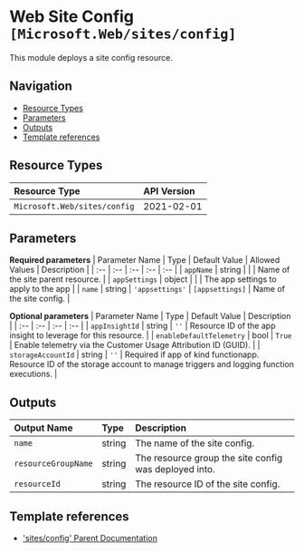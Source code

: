 # Web Site Config `[Microsoft.Web/sites/config]`

This module deploys a site config resource.

## Navigation

- [Resource Types](#Resource-Types)
- [Parameters](#Parameters)
- [Outputs](#Outputs)
- [Template references](#Template-references)

## Resource Types

| Resource Type | API Version |
| :-- | :-- |
| `Microsoft.Web/sites/config` | 2021-02-01 |

## Parameters

**Required parameters**
| Parameter Name | Type | Default Value | Allowed Values | Description |
| :-- | :-- | :-- | :-- | :-- |
| `appName` | string |  |  | Name of the site parent resource. |
| `appSettings` | object |  |  | The app settings to apply to the app |
| `name` | string | `'appsettings'` | `[appsettings]` | Name of the site config. |

**Optional parameters**
| Parameter Name | Type | Default Value | Description |
| :-- | :-- | :-- | :-- |
| `appInsightId` | string | `''` | Resource ID of the app insight to leverage for this resource. |
| `enableDefaultTelemetry` | bool | `True` | Enable telemetry via the Customer Usage Attribution ID (GUID). |
| `storageAccountId` | string | `''` | Required if app of kind functionapp. Resource ID of the storage account to manage triggers and logging function executions. |


## Outputs

| Output Name | Type | Description |
| :-- | :-- | :-- |
| `name` | string | The name of the site config. |
| `resourceGroupName` | string | The resource group the site config was deployed into. |
| `resourceId` | string | The resource ID of the site config. |

## Template references

- ['sites/config' Parent Documentation](https://docs.microsoft.com/en-us/azure/templates/Microsoft.Web/sites)
